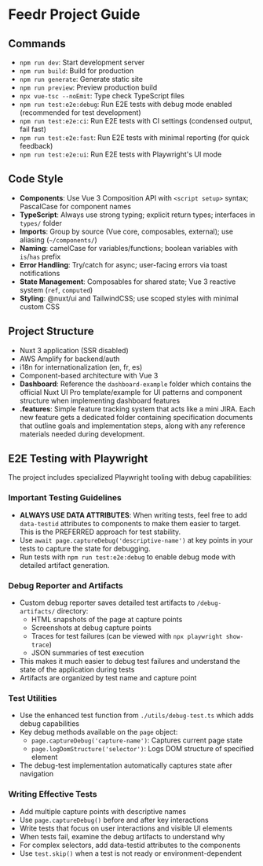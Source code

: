 # Feedr Project Guide

## Commands
- `npm run dev`: Start development server
- `npm run build`: Build for production
- `npm run generate`: Generate static site
- `npm run preview`: Preview production build
- `npx vue-tsc --noEmit`: Type check TypeScript files
- `npm run test:e2e:debug`: Run E2E tests with debug mode enabled (recommended for test development)
- `npm run test:e2e:ci`: Run E2E tests with CI settings (condensed output, fail fast)
- `npm run test:e2e:fast`: Run E2E tests with minimal reporting (for quick feedback)
- `npm run test:e2e:ui`: Run E2E tests with Playwright's UI mode

## Code Style
- **Components**: Use Vue 3 Composition API with `<script setup>` syntax; PascalCase for component names
- **TypeScript**: Always use strong typing; explicit return types; interfaces in `types/` folder
- **Imports**: Group by source (Vue core, composables, external); use aliasing (`~/components/`)
- **Naming**: camelCase for variables/functions; boolean variables with `is`/`has` prefix
- **Error Handling**: Try/catch for async; user-facing errors via toast notifications
- **State Management**: Composables for shared state; Vue 3 reactive system (`ref`, `computed`)
- **Styling**: @nuxt/ui and TailwindCSS; use scoped styles with minimal custom CSS

## Project Structure
- Nuxt 3 application (SSR disabled)
- AWS Amplify for backend/auth
- i18n for internationalization (en, fr, es)
- Component-based architecture with Vue 3
- **Dashboard**: Reference the `dashboard-example` folder which contains the official Nuxt UI Pro template/example for UI patterns and component structure when implementing dashboard features
- **.features**: Simple feature tracking system that acts like a mini JIRA. Each new feature gets a dedicated folder containing specification documents that outline goals and implementation steps, along with any reference materials needed during development.

## E2E Testing with Playwright
The project includes specialized Playwright tooling with debug capabilities:

### Important Testing Guidelines
- **ALWAYS USE DATA ATTRIBUTES**: When writing tests, feel free to add `data-testid` attributes to components to make them easier to target. This is the PREFERRED approach for test stability.
- Use `await page.captureDebug('descriptive-name')` at key points in your tests to capture the state for debugging.
- Run tests with `npm run test:e2e:debug` to enable debug mode with detailed artifact generation.

### Debug Reporter and Artifacts
- Custom debug reporter saves detailed test artifacts to `/debug-artifacts/` directory:
  - HTML snapshots of the page at capture points
  - Screenshots at debug capture points
  - Traces for test failures (can be viewed with `npx playwright show-trace`)
  - JSON summaries of test execution
- This makes it much easier to debug test failures and understand the state of the application during tests
- Artifacts are organized by test name and capture point

### Test Utilities
- Use the enhanced test function from `./utils/debug-test.ts` which adds debug capabilities
- Key debug methods available on the `page` object:
  - `page.captureDebug('capture-name')`: Captures current page state
  - `page.logDomStructure('selector')`: Logs DOM structure of specified element
- The debug-test implementation automatically captures state after navigation

### Writing Effective Tests
- Add multiple capture points with descriptive names
- Use `page.captureDebug()` before and after key interactions
- Write tests that focus on user interactions and visible UI elements
- When tests fail, examine the debug artifacts to understand why
- For complex selectors, add data-testid attributes to the components
- Use `test.skip()` when a test is not ready or environment-dependent